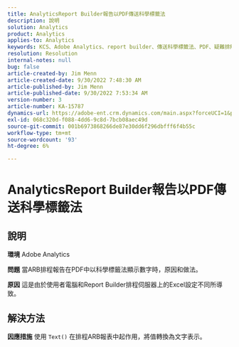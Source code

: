 ```yaml
---
title: AnalyticsReport Builder報告以PDF傳送科學標籤法
description: 說明
solution: Analytics
product: Analytics
applies-to: Analytics
keywords: KCS、Adobe Analytics、report builder、傳送科學標籤法、PDF、疑難排解
resolution: Resolution
internal-notes: null
bug: false
article-created-by: Jim Menn
article-created-date: 9/30/2022 7:48:30 AM
article-published-by: Jim Menn
article-published-date: 9/30/2022 7:53:34 AM
version-number: 3
article-number: KA-15787
dynamics-url: https://adobe-ent.crm.dynamics.com/main.aspx?forceUCI=1&pagetype=entityrecord&etn=knowledgearticle&id=04646b45-9440-ed11-9db1-0022480866ad
exl-id: 068c320d-f088-4dd6-9c8d-7bcb08aec49d
source-git-commit: 001b6973868266de87e30dd6f296dbfff6f4b55c
workflow-type: tm+mt
source-wordcount: '93'
ht-degree: 6%

---
```


# AnalyticsReport Builder報告以PDF傳送科學標籤法

## 說明


<b>環境</b>
Adobe Analytics

<b>問題</b>
當ARB排程報告在PDF中以科學標籤法顯示數字時，原因和做法。

<b>原因</b>
這是由於使用者電腦和Report Builder排程伺服器上的Excel設定不同所導致。


## 解決方法


<b>因應措施</b>
使用 `Text()` 在排程ARB報表中起作用，將值轉換為文字表示。
